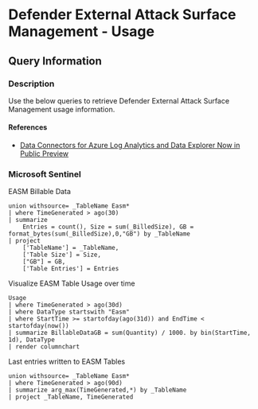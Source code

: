 # Defender External Attack Surface Management - Usage

## Query Information

### Description

Use the below queries to retrieve Defender External Attack Surface Management usage information. 

#### References

- [Data Connectors for Azure Log Analytics and Data Explorer Now in Public Preview](https://techcommunity.microsoft.com/t5/microsoft-defender-external/data-connectors-for-azure-log-analytics-and-data-explorer-now-in/ba-p/3776898)

### Microsoft Sentinel

EASM Billable Data

```kql
union withsource= _TableName Easm*
| where TimeGenerated > ago(30)
| summarize
    Entries = count(), Size = sum(_BilledSize), GB = format_bytes(sum(_BilledSize),0,"GB") by _TableName
| project
    ['TableName'] = _TableName,
    ['Table Size'] = Size,
    ["GB"] = GB,
    ['Table Entries'] = Entries
```

Visualize EASM Table Usage over time

```kql
Usage
| where TimeGenerated > ago(30d)
| where DataType startswith "Easm"
| where StartTime >= startofday(ago(31d)) and EndTime < startofday(now())
| summarize BillableDataGB = sum(Quantity) / 1000. by bin(StartTime, 1d), DataType
| render columnchart   
```

Last entries written to EASM Tables

```kql
union withsource= _TableName Easm*
| where TimeGenerated > ago(90d)
| summarize arg_max(TimeGenerated,*) by _TableName
| project _TableName, TimeGenerated
```
